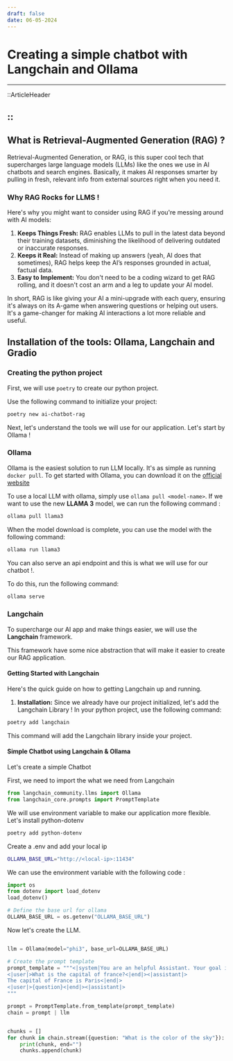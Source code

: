```yaml
---
draft: false
date: 06-05-2024
---
```


# Creating a simple chatbot with Langchain and Ollama 
___

::ArticleHeader

::
---

## What is Retrieval-Augmented Generation (RAG) ?

Retrieval-Augmented Generation, or RAG, is this super cool tech that supercharges large language models (LLMs) like the ones we use in AI chatbots and search engines. Basically, it makes AI responses smarter by pulling in fresh, relevant info from external sources right when you need it.

### Why RAG Rocks for LLMS !

Here's why you might want to consider using RAG if you're messing around with AI models:

1. **Keeps Things Fresh:** RAG enables LLMs to pull in the latest data beyond their training datasets, diminishing the likelihood of delivering outdated or inaccurate responses.
2. **Keeps it Real:** Instead of making up answers (yeah, AI does that sometimes), RAG helps keep the AI’s responses grounded in actual, factual data. 
3. **Easy to Implement:** You don't need to be a coding wizard to get RAG rolling, and it doesn't cost an arm and a leg to update your AI model. 

In short, RAG is like giving your AI a mini-upgrade with each query, ensuring it's always on its A-game when answering questions or helping out users. It's a game-changer for making AI interactions a lot more reliable and useful.

## Installation of the tools: Ollama, Langchain and Gradio

### Creating the python project

First, we will use `poetry` to create our python project.

Use the following command to initialize your project:

```bash
poetry new ai-chatbot-rag
```

Next, let's understand the tools we will use for our application. Let's start by Ollama !

### Ollama

Ollama is the easiest solution to run LLM locally. It's as simple as running `docker pull`. To get started with Ollama, you can download it on the [official website](https://ollama.com/download)

To use a local LLM with ollama, simply use `ollama pull <model-name>`. If we want to use the new **LLAMA 3** model, we can run the following command :

```bash
ollama pull llama3
```

When the model download is complete, you can use the model with the following command: 

```bash
ollama run llama3
```

You can also serve an api endpoint and this is what we will use for our chatbot !.

To do this, run the following command: 

```bash
ollama serve
```

### Langchain

To supercharge our AI app and make things easier, we will use the **Langchain** framework. 

This framework have some nice abstraction that will make it easier to create our RAG application.

#### Getting Started with Langchain

Here's the quick guide on how to getting Langchain up and running.

1. **Installation:** Since we already have our project initialized, let's add the Langchain Library ! In your python project, use the following command: 

```bash
poetry add langchain
```

This command will add the Langchain library inside your project.

#### Simple Chatbot using Langchain & Ollama

Let's create a simple Chatbot

First, we need to import the what we need from Langchain

```python
from langchain_community.llms import Ollama
from langchain_core.prompts import PromptTemplate
```

We will use environment variable to make our application more flexible. Let's install python-dotenv

```bash
poetry add python-dotenv
```

Create a .env and add your local ip

```bash [.env]
OLLAMA_BASE_URL="http://<local-ip>:11434"
```

We can use the environment variable with the following code : 

```python
import os
from dotenv import load_dotenv
load_dotenv()

# Define the base url for ollama
OLLAMA_BASE_URL = os.getenv("OLLAMA_BASE_URL")
```

Now let's create the LLM.

```python

llm = Ollama(model="phi3", base_url=OLLAMA_BASE_URL)

# Create the prompt template
prompt_template = """<|system|You are an helpful Assistant. Your goal is to answer the user as best as you can<|end|>
<|user|>What is the capital of france?<|end|><|assistant|>
The capital of France is Paris<|end|>
<|user|>{question}<|end|><|assistant|>
"""

prompt = PromptTemplate.from_template(prompt_template)
chain = prompt | llm


chunks = []
for chunk in chain.stream({question: "What is the color of the sky"}):
    print(chunk, end="")
    chunks.append(chunk)
```
